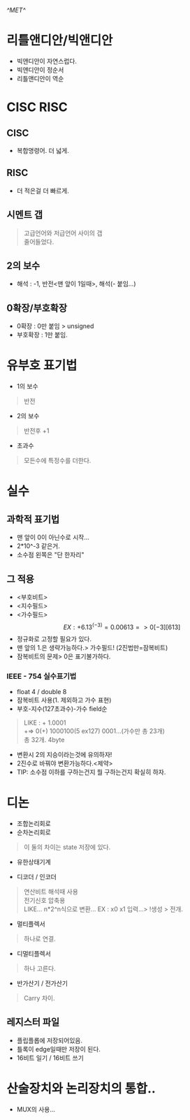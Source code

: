 
*^*MET*^*
# 리틀앤디안/빅앤디안
- 빅앤디안이 자연스럽다.
- 빅앤디안이 정순서
- 리틀앤디안이 역순


# CISC RISC
## CISC
- 복합명령어. 더 넓게.

## RISC
- 더 적은걸 더 빠르게.

## 시멘트 갭
> 고급언어와 저급언어 사이의 갭     
> 줄어들었다.

## 2의 보수
- 해석 : -1, 반전<맨 앞이 1일때>, 해석(- 붙임...)

## 0확장/부호확장
- 0확장 : 0만 붙임 > unsigned
- 부호확장 : 1만 붙임.

# 유부호 표기법
- 1의 보수
> 반전
- 2의 보수
> 반전후 +1
- 초과수
> 모든수에 특정수를 더한다.

# 실수
## 과학적 표기법
- 맨 앞이 0이 아닌수로 시작...
- 2*10^-3 같은거.
- 소수점 왼쪽은 "단 한자리"

## 그 적용
- <부호비트>
- <지수필드> 
- <가수필드>
$$EX: +6.13^(-3) = 0.00613 => 0 [-3] [613] $$
- 정규화로 고정할 필요가 있다.
- 맨 앞의 1.은 생략가능하다.> 가수필드! (2진법만=잠복비트)
- 잠복비트의 문제> 0은 표기불가하다.

### IEEE - 754 실수표기법
- float 4 / double 8
- 잠복비트 사용(1. 제외하고 가수 표현)
- 부호-지수(127초과수)-가수 field순
> LIKE : + 1.0001   
> +=> 0(+) 1000100(5 ex127) 0001...(가수만 총 23개)     
> 총 32개. 4byte
- 변환시 2의 지승이라는것에 유의하자!
- 2진수로 바꿔야 변환가능하다.<제약>
- TIP: 소수점 이하를 구하는건지 뭘 구하는건지 확실히 하자.

# 디논
- 조합논리회로
- 순차논리회로
> 이 둘의 차이는 state 저장에 있다.
- 유한상태기계
>
- 디코더 / 인코더
> 연산비트 해석때 사용       
> 전기신호 압축용   
> LIKE... n*2^n식으로 변환...
> EX : x0 x1 입력...> !생성 > 전개.
- 멀티플렉서
> 하나로 연결.

- 디멀티플렉서
> 하나 고른다.

- 반가산기 / 전가산기
> Carry 차이.

## 레지스터 파일    
- 플립플롭에 저장되어있음.
- 틀록이 edge일때만 저장이 된다.
- 16비트 일기 / 16비트 쓰기

# 산술장치와 논리장치의 통합..
- MUX의 사용... 